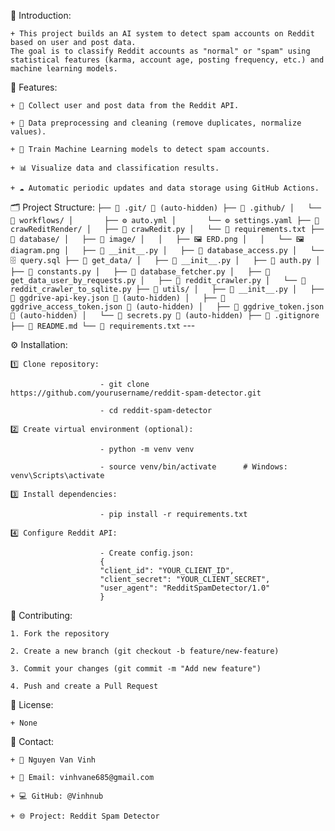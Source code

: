 🧠 Introduction:

    + This project builds an AI system to detect spam accounts on Reddit based on user and post data.
    The goal is to classify Reddit accounts as "normal" or "spam" using statistical features (karma, account age, posting frequency, etc.) and machine learning models.


🚀 Features:

    + 🧩 Collect user and post data from the Reddit API.

    + 🧮 Data preprocessing and cleaning (remove duplicates, normalize values).

    + 🤖 Train Machine Learning models to detect spam accounts.

    + 📊 Visualize data and classification results.

    + ☁️ Automatic periodic updates and data storage using GitHub Actions.


🗂️ Project Structure:
    ```
    ├── 📁 .git/ 🚫 (auto-hidden)
    ├── 📁 .github/
    │   └── 📁 workflows/
    │       ├── ⚙️ auto.yml
    │       └── ⚙️ settings.yaml
    ├── 📁 crawReditRender/
    │   ├── 🐍 crawRedit.py
    │   └── 📄 requirements.txt
    ├── 📁 database/
    │   ├── 📁 image/
    │   │   ├── 🖼️ ERD.png
    │   │   └── 🖼️ diagram.png
    │   ├── 🐍 __init__.py
    │   ├── 🐍 database_access.py
    │   └── 🗄️ query.sql
    ├── 📁 get_data/
    │   ├── 🐍 __init__.py
    │   ├── 🐍 auth.py
    │   ├── 🐍 constants.py
    │   ├── 🐍 database_fetcher.py
    │   ├── 🐍 get_data_user_by_requests.py
    │   ├── 🐍 reddit_crawler.py
    │   └── 🐍 reddit_crawler_to_sqlite.py
    ├── 📁 utils/
    │   ├── 🐍 __init__.py
    │   ├── 📄 ggdrive-api-key.json 🚫 (auto-hidden)
    │   ├── 📄 ggdrive_access_token.json 🚫 (auto-hidden)
    │   ├── 📄 ggdrive_token.json 🚫 (auto-hidden)
    │   └── 🐍 secrets.py 🚫 (auto-hidden)
    ├── 🚫 .gitignore
    ├── 📖 README.md
    └── 📄 requirements.txt
    ```
    ---


⚙️ Installation:

    1️⃣ Clone repository: 

                        - git clone https://github.com/yourusername/reddit-spam-detector.git

                        - cd reddit-spam-detector

    2️⃣ Create virtual environment (optional):

                        - python -m venv venv

                        - source venv/bin/activate      # Windows: venv\Scripts\activate

    3️⃣ Install dependencies:

                        - pip install -r requirements.txt

    4️⃣ Configure Reddit API:
    
                        - Create config.json:
                        {
                        "client_id": "YOUR_CLIENT_ID",
                        "client_secret": "YOUR_CLIENT_SECRET",
                        "user_agent": "RedditSpamDetector/1.0"
                        }


🤝 Contributing:

    1. Fork the repository

    2. Create a new branch (git checkout -b feature/new-feature)

    3. Commit your changes (git commit -m "Add new feature")

    4. Push and create a Pull Request


📜 License:

    + None


📧 Contact:

    + 👤 Nguyen Van Vinh

    + 📩 Email: vinhvane685@gmail.com

    + 💻 GitHub: @Vinhnub

    + 🌐 Project: Reddit Spam Detector